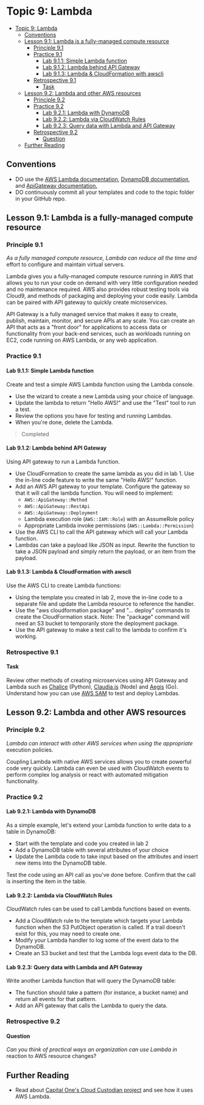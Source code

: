 # Topic 9: Lambda

* [Topic 9: Lambda](#topic-9-lambda)
    * [Conventions](#conventions)
    * [Lesson 9.1: Lambda is a fully-managed compute resource](#lesson-91-lambda-is-a-fully-managed-compute-resource)
        * [Principle 9.1](#principle-91)
        * [Practice 9.1](#practice-91)
            * [Lab 9.1.1: Simple Lambda function](#lab-911-simple-lambda-function)
            * [Lab 9.1.2: Lambda behind API Gateway](#lab-912-lambda-behind-api-gateway)
            * [Lab 9.1.3: Lambda & CloudFormation with awscli](#lab-913-lambda--cloudformation-with-awscli)
        * [Retrospective 9.1](#retrospective-91)
            * [Task](#task)
    * [Lesson 9.2: Lambda and other AWS resources](#lesson-92-lambda-and-other-aws-resources)
        * [Principle 9.2](#principle-92)
        * [Practice 9.2](#practice-92)
            * [Lab 9.2.1: Lambda with DynamoDB](#lab-921-lambda-with-dynamodb)
            * [Lab 9.2.2: Lambda via CloudWatch Rules](#lab-922-lambda-via-cloudwatch-rules)
            * [Lab 9.2.3: Query data with Lambda and API Gateway](#lab-923-query-data-with-lambda-and-api-gateway)
        * [Retrospective 9.2](#retrospective-92)
            * [Question](#question)
    * [Further Reading](#further-reading)

## Conventions

* DO use the [AWS Lambda documentation](https://aws.amazon.com/documentation/lambda/),
[DynamoDB documentation](https://docs.aws.amazon.com/AWSCloudFormation/latest/UserGuide/aws-resource-dynamodb-table.html),
and [ApiGateway documentation.](https://docs.aws.amazon.com/AWSCloudFormation/latest/UserGuide/aws-resource-apigateway-method.html)
* DO continuously commit all your templates and code to the topic
folder in your GitHub repo.

## Lesson 9.1: Lambda is a fully-managed compute resource

### Principle 9.1

*As a fully managed compute resource, Lambda can reduce all the time and*
effort to configure and maintain virtual servers.

Lambda gives you a fully-managed compute resource running in AWS that
allows you to run your code on demand with very little configuration
needed and no maintenance required. AWS also provides robust testing
tools via Cloud9, and methods of packaging and deploying your code
easily. Lambda can be paired with API gateway to quickly create
microservices.

API Gateway is a fully managed service that makes it easy to create,
publish, maintain, monitor, and secure APIs at any scale. You can create
an API that acts as a "front door" for applications to access data or
functionality from your back-end services, such as workloads running on
EC2, code running on AWS Lambda, or any web application.

### Practice 9.1

#### Lab 9.1.1: Simple Lambda function

Create and test a simple AWS Lambda function using the Lambda console.

* Use the wizard to create a new Lambda using your choice of language.
* Update the lambda to return "Hello AWS!" and use the "Test" tool to
run a test.
* Review the options you have for testing and running Lambdas.
* When you're done, delete the Lambda.

> Completed

#### Lab 9.1.2: Lambda behind API Gateway

Using API gateway to run a Lambda function.

* Use CloudFormation to create the same lambda as you did in lab 1.
Use the in-line code feature to write the same "Hello AWS!"
function.
* Add an AWS API gateway to your template. Configure the gateway so
that it will call the lambda function. You will need to implement:
    * `AWS::ApiGateway::Method`
    * `AWS::ApiGateway::RestApi`
    * `AWS::ApiGateway::Deployment`
    * Lambda execution role (`AWS::IAM::Role`) with an AssumeRole policy
    * Appropriate Lambda invoke permissions (`AWS::Lambda::Permission`)
* Use the AWS CLI to call the API gateway which will call your Lambda
function.
* Lambdas can take a payload like JSON as input. Rewrite the function
to take a JSON payload and simply return the payload, or an item
from the payload.

#### Lab 9.1.3: Lambda & CloudFormation with awscli

Use the AWS CLI to create Lambda functions:

* Using the template you created in lab 2, move the in-line code to a
separate file and update the Lambda resource to reference the
handler.
* Use the "aws cloudformation package" and "... deploy" commands to
create the CloudFormation stack. Note: The "package" command will
need an S3 bucket to temporarily store the deployment package.
* Use the API gateway to make a test call to the lambda to confirm
it's working.

### Retrospective 9.1

#### Task

Review other methods of creating microservices using API Gateway and
Lambda such as [Chalice](https://github.com/aws/chalice) (Python),
[Claudia.js](https://claudiajs.com/tutorials/index.html) (Node)
and [Aegis](https://github.com/tmaiaroto/aegis) (Go).
Understand how you can use [AWS SAM](https://github.com/awslabs/serverless-application-model)
to test and deploy Lambdas.

## Lesson 9.2: Lambda and other AWS resources

### Principle 9.2

*Lambda can interact with other AWS services when using the appropriate*
execution policies.

Coupling Lambda with native AWS services allows you to create powerful
code very quickly. Lambda can even be used with CloudWatch events to
perform complex log analysis or react with automated mitigation
functionality.

### Practice 9.2

#### Lab 9.2.1: Lambda with DynamoDB

As a simple example, let's extend your Lambda function to write data to
a table in DynamoDB:

* Start with the template and code you created in lab 2
* Add a DynamoDB table with several attributes of your choice
* Update the Lambda code to take input based on the attributes and
insert new items into the DynamoDB table.

Test the code using an API call as you've done before. Confirm that the
call is inserting the item in the table.

#### Lab 9.2.2: Lambda via CloudWatch Rules

CloudWatch rules can be used to call Lambda functions based on events.

* Add a CloudWatch rule to the template which targets your Lambda
function when the S3 PutObject operation is called. If a trail
doesn't exist for this, you may need to create one.
* Modify your Lambda handler to log some of the event data to the
DynamoDB.
* Create an S3 bucket and test that the Lambda logs event data to the
DB.

#### Lab 9.2.3: Query data with Lambda and API Gateway

Write another Lambda function that will query the DynamoDB table:

* The function should take a pattern (for instance, a bucket name) and
return all events for that pattern.
* Add an API gateway that calls the Lambda to query the data.

### Retrospective 9.2

#### Question

*Can you think of practical ways an organization can use Lambda in*
reaction to AWS resource changes?

## Further Reading

* Read about [Capital One's Cloud Custodian project](https://stelligent.com/2017/05/15/cloud-custodian-cleans-up-your-cloud-clutter/)
and see how it uses AWS Lambda.